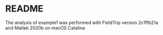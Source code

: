 # README
The analysis of example1 was performed with FieldTrip version 2c1ffb21a and Matlab 2020b on macOS Catalina
